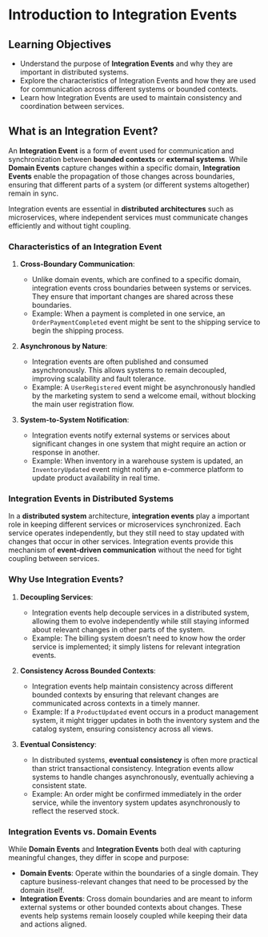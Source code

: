 # Introduction to Integration Events

## Learning Objectives 
- Understand the purpose of **Integration Events** and why they are important in distributed systems.
- Explore the characteristics of Integration Events and how they are used for communication across different systems or bounded contexts.
- Learn how Integration Events are used to maintain consistency and coordination between services.

## What is an Integration Event?

An **Integration Event** is a form of event used for communication and synchronization between **bounded contexts** or **external systems**. 
While **Domain Events** capture changes within a specific domain, **Integration Events** enable the propagation of those changes across boundaries, ensuring that different parts of a system (or different systems altogether) remain in sync.

Integration events are essential in **distributed architectures** such as microservices, where independent services must communicate changes efficiently and without tight coupling.

### Characteristics of an Integration Event

1. **Cross-Boundary Communication**:
   - Unlike domain events, which are confined to a specific domain, integration events cross boundaries between systems or services. They ensure that important changes are shared across these boundaries.
   - Example: When a payment is completed in one service, an `OrderPaymentCompleted` event might be sent to the shipping service to begin the shipping process.

2. **Asynchronous by Nature**:
   - Integration events are often published and consumed asynchronously. This allows systems to remain decoupled, improving scalability and fault tolerance.
   - Example: A `UserRegistered` event might be asynchronously handled by the marketing system to send a welcome email, without blocking the main user registration flow.

3. **System-to-System Notification**:
   - Integration events notify external systems or services about significant changes in one system that might require an action or response in another.
   - Example: When inventory in a warehouse system is updated, an `InventoryUpdated` event might notify an e-commerce platform to update product availability in real time.

### Integration Events in Distributed Systems

In a **distributed system** architecture, **integration events** play a important role in keeping different services or microservices synchronized. 
Each service operates independently, but they still need to stay updated with changes that occur in other services. 
Integration events provide this mechanism of **event-driven communication** without the need for tight coupling between services.

### Why Use Integration Events?

1. **Decoupling Services**:
   - Integration events help decouple services in a distributed system, allowing them to evolve independently while still staying informed about relevant changes in other parts of the system.
   - Example: The billing system doesn’t need to know how the order service is implemented; it simply listens for relevant integration events.

2. **Consistency Across Bounded Contexts**:
   - Integration events help maintain consistency across different bounded contexts by ensuring that relevant changes are communicated across contexts in a timely manner.
   - Example: If a `ProductUpdated` event occurs in a product management system, it might trigger updates in both the inventory system and the catalog system, ensuring consistency across all views.

3. **Eventual Consistency**:
   - In distributed systems, **eventual consistency** is often more practical than strict transactional consistency. Integration events allow systems to handle changes asynchronously, eventually achieving a consistent state.
   - Example: An order might be confirmed immediately in the order service, while the inventory system updates asynchronously to reflect the reserved stock.

### Integration Events vs. Domain Events

While **Domain Events** and **Integration Events** both deal with capturing meaningful changes, they differ in scope and purpose:
- **Domain Events**: Operate within the boundaries of a single domain. They capture business-relevant changes that need to be processed by the domain itself.
- **Integration Events**: Cross domain boundaries and are meant to inform external systems or other bounded contexts about changes. These events help systems remain loosely coupled while keeping their data and actions aligned.
